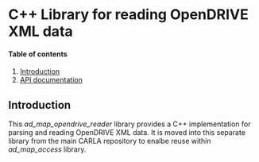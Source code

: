 # C++ Library for reading OpenDRIVE XML data

#### Table of contents
1. [Introduction](#introduction)
3. [API documentation](#apidoc)

## Introduction <a name="introduction"></a>
This *ad_map_opendrive_reader* library provides a C++ implementation for parsing and reading OpenDRIVE XML data.
It is moved into this separate library from the main CARLA repository to enalbe reuse within *ad_map_access* library.

